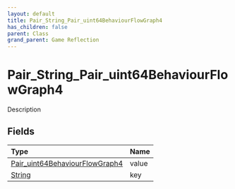 ```yaml
---
layout: default
title: Pair_String_Pair_uint64BehaviourFlowGraph4
has_children: false
parent: Class
grand_parent: Game Reflection
---
```

# Pair_String_Pair_uint64BehaviourFlowGraph4
Description 

## Fields
| Type | Name |
|:-------------|:--------------|
| [Pair_uint64BehaviourFlowGraph4](/game-reflection/classes/pair_uint64_behaviour_flow_graph4.md) | value |
| [String](/game-reflection/components/string.md) | key |
